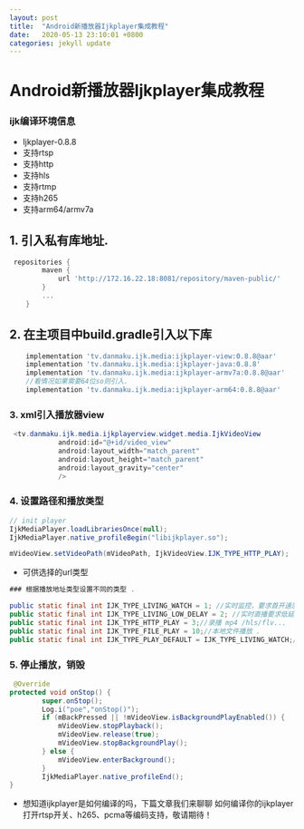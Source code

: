 ```yaml
---
layout: post
title:  "Android新播放器Ijkplayer集成教程"
date:   2020-05-13 23:10:01 +0800
categories: jekyll update
---
```

Android新播放器Ijkplayer集成教程
===

### ijk编译环境信息 
- Ijkplayer-0.8.8
- 支持rtsp
- 支持http
- 支持hls
- 支持rtmp
- 支持h265 
- 支持arm64/armv7a

## 1. 引入私有库地址. 
```groovy
 repositories {
        maven {
            url 'http://172.16.22.18:8081/repository/maven-public/'
        }
        ...
    }

```

## 2. 在主项目中build.gradle引入以下库
```groovy
    implementation 'tv.danmaku.ijk.media:ijkplayer-view:0.8.8@aar'
    implementation 'tv.danmaku.ijk.media:ijkplayer-java:0.8.8'
    implementation 'tv.danmaku.ijk.media:ijkplayer-armv7a:0.8.8@aar'
    //看情况如果需要64位so则引入. 
    implementation 'tv.danmaku.ijk.media:ijkplayer-arm64:0.8.8@aar'

```

### 3. xml引入播放器view
```java
 <tv.danmaku.ijk.media.ijkplayerview.widget.media.IjkVideoView
            android:id="@+id/video_view"
            android:layout_width="match_parent"
            android:layout_height="match_parent"
            android:layout_gravity="center"
            />
```

### 4. 设置路径和播放类型

```java
// init player
IjkMediaPlayer.loadLibrariesOnce(null);
IjkMediaPlayer.native_profileBegin("libijkplayer.so");

mVideoView.setVideoPath(mVideoPath, IjkVideoView.IJK_TYPE_HTTP_PLAY);
```

- 可供选择的url类型

```java
### 根据播放地址类型设置不同的类型 .

public static final int IJK_TYPE_LIVING_WATCH = 1; //实时监控，要求首开速度,延迟略高一点
public static final int IJK_TYPE_LIVING_LOW_DELAY = 2; //实时直播要求低延迟，不要求首开熟读 .
public static final int IJK_TYPE_HTTP_PLAY = 3;//录播 mp4 /hls/flv...
public static final int IJK_TYPE_FILE_PLAY = 10;//本地文件播放 .
public static final int IJK_TYPE_PLAY_DEFAULT = IJK_TYPE_LIVING_WATCH;//默认播放类型.
```

### 5. 停止播放，销毁
```java
 @Override
protected void onStop() {
        super.onStop();
        Log.i("poe","onStop()");
        if (mBackPressed || !mVideoView.isBackgroundPlayEnabled()) {
            mVideoView.stopPlayback();
            mVideoView.release(true);
            mVideoView.stopBackgroundPlay();
        } else {
            mVideoView.enterBackground();
        }
        IjkMediaPlayer.native_profileEnd();
}
```


- 想知道ijkplayer是如何编译的吗，下篇文章我们来聊聊 如何编译你的ijkplayer打开rtsp开关、h265、pcma等编码支持，敬请期待！